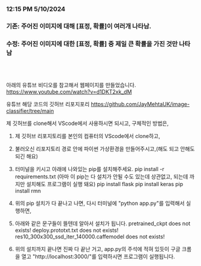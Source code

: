 ### 12:15 PM 5/10/2024
### 기존: 주어진 이미지에 대해 [표정, 확률]이 여러개 나타남.
### 수정: 주어진 이미지에 대한 [표정, 확률] 중 제일 큰 확률을 가진 것만 나타남
<br/><br/>

아래의 유튜브 비디오를 참고해서 웹페이지를 만들었습니다.
https://www.youtube.com/watch?v=d1DKT2xk_dM

유튜브 해당 코드의 깃허브 리포지포리
https://github.com/JayMehtaUK/image-classifier/tree/main



제 깃허브를 clone해서 VScode에서 사용하시면 되시고,
구체적인 방법은,

1. 제 깃허브 리포지토리를 본인의 컴퓨터의 VScode에서 clone하고,

2. 불러오신 리포지토리 경로 안에 파이썬 가상환경을 만들어주시고,(해도 되고 안해도 되긴 해요)

3. 터미널을 키시고 아래에 나와있는 pip를 설치해주세요.
pip install -r requirements.txt (아마 이 pip는 다 설치가 안될 수도 있는데 상관없고, 되는데 까지만 설치해도 프로그램이 실행 돼요)
pip install flask
pip install keras
pip install rmn

4. 위의 pip 설치가 다 끝나고 나면, 다시 터미널에 "python app.py"를 입력해서 실행하면,

5. 아래와 같은 문구들이 뜰텐데 알아서 설치가 됩니다.
pretrained_ckpt does not exists!
deploy.prototxt.txt does not exists!
res10_300x300_ssd_iter_140000.caffemodel does not exists!

6. 위의 설치까지 끝나면 진짜 다 끝난 거고, app.py의 주석에 적혀 있듯이 구글 크롬을 열고 "http://localhost:3000/"를 입력하시면 프로그램이 실행됩니다.
